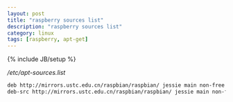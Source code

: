 ```yaml
---
layout: post
title: "raspberry sources list"
description: "raspberry sources list"
category: linux
tags: [raspberry, apt-get]
---
```

{% include JB/setup %}

*/etc/apt-sources.list*
```bash
deb http://mirrors.ustc.edu.cn/raspbian/raspbian/ jessie main non-free contrib
deb-src http://mirrors.ustc.edu.cn/raspbian/raspbian/ jessie main non-free contrib
```
